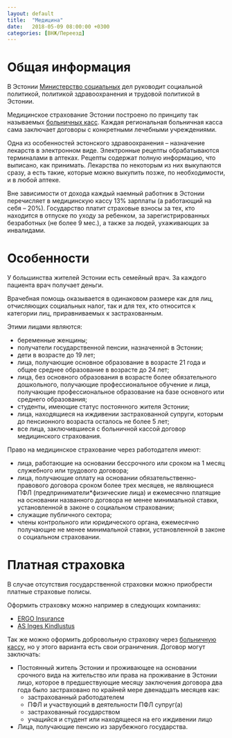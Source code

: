 ```yaml
---
layout: default
title:  "Медицина"
date:   2018-05-09 08:00:00 +0300
categories: [ВНЖ/Переезд]
---
```


# Общая информация

В Эстонии [Министерство социальных](http://www.sm.ee) дел руководит социальной политикой, политикой здравоохранения и трудовой политикой в Эстонии.

Медицинское страхование Эстонии построено по принципу так называемых [больничных касс](https://www.haigekassa.ee/ru). 
Каждая региональная больничная касса сама заключает договоры с конкретными лечебными учреждениями. 

Одна из особенностей эстонского здравоохранения – назначение лекарств в электронном виде. 
Электронные рецепты обрабатываются терминалами в аптеках. 
Рецепты содержат полную информацию, что выписано, как принимать. Лекарства по некоторым из них выкупаются сразу, а есть такие, которые можно выкупить позже, по необходимости, и в любой аптеке.

Вне зависимости от дохода каждый наемный работник в Эстонии перечисляет в медицинскую кассу 13% зарплаты (а работающий на себя – 20%). 
Государство платит страховые взносы за тех, кто находится в отпуске по уходу за ребенком, за зарегистрированных безработных (не более 9 мес.), а также за людей, ухаживающих за инвалидами.

# Особенности 

У большинства жителей Эстонии есть семейный врач. За каждого пациента врач получает деньги.

Врачебная помощь оказывается в одинаковом размере как для лиц, отчисляющих социальных налог, так и для тех, кто относится к категории лиц, приравниваемых к застрахованным.

Этими лицами являются:
* беременные женщины;
* получатели государственной пенсии, назначенной в Эстонии;
* дети в возрасте до 19 лет;
* лица, получающие основное образование в возрасте 21 года и общее среднее образование в возрасте до 24 лет; 
* лица, без основного образования в возрасте более обязательного дошкольного, получающие профессиональное обучение и лица, получающие профессиональное образование на базе основного или среднего образования;
* студенты, имеющие статус постоянного жителя Эстонии;
* лица, находящиеся на иждивении застрахованной супруги, которым до пенсионного возраста осталось не более 5 лет;
* все лица, заключившиеся с больничной кассой договор медицинского страхования.


Право на медицинское страхование через работодателя имеют:
* лица, работающие на основании бессрочного или сроком на 1 месяц служебного или трудового договора;
* лица, получающие оплату на основании обязательственно-правового договора сроком более трех месяцев, не являющиеся ПФЛ (предприниматели*физические лица) и ежемесячно платящие на основании названного договора не менее минимальной ставки, установленной в законе о социальном страховании;
* служащие публичного сектора;
* члены контрольного или юридического органа, ежемесячно получающие не менее минимальной ставки, установленной в законе о социальном страховании.


# Платная страховка

В случае отсутствия государственной страховки можно приобрести платные страховые полисы.

Оформить страховку можно например в следующих компаниях:
* [ERGO Insurance](https://www.ergo.ee)
* [AS Inges Kindlustus](https://www.inges.ee/ru/)


Так же можно оформить добровольную страховку через [больничную кассу](https://www.haigekassa.ee/ru/celoveku/strahovka/dobrovolnoe-strahovanie), 
но у этого варианта есть свои ограничения. Договор могут заключать:

* Постоянный житель Эстонии и проживающее на основании срочного вида на жительство или права на проживание в Эстонии лицо, которое в предшествующие месяцу заключения договора два года было застраховано по крайней мере двенадцать месяцев как:
    * застрахованный работодателем
    * ПФЛ и участвующий в деятельности ПФЛ супруг(а)
    * застрахованный государством
    * учащийся и студент или находящееся на его иждивении лицо
* Лица, получающие пенсию из зарубежного государства.